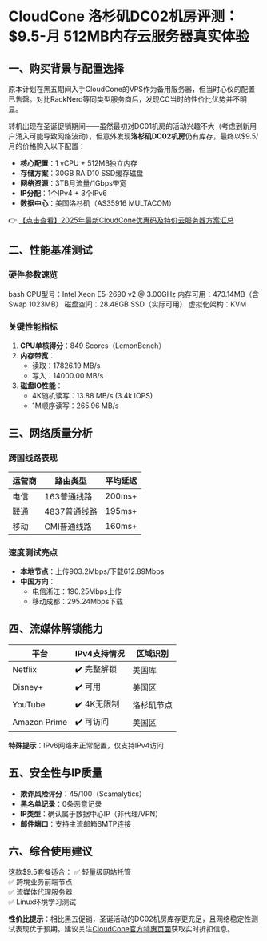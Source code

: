 # CloudCone 洛杉矶DC02机房评测：$9.5-月 512MB内存云服务器真实体验

## 一、购买背景与配置选择

原本计划在黑五期间入手CloudCone的VPS作为备用服务器，但当时心仪的配置已售罄。对比RackNerd等同类型服务商后，发现CC当时的性价比优势并不明显。

转机出现在圣诞促销期间——虽然最初对DC01机房的活动兴趣不大（考虑到新用户涌入可能导致网络波动），但意外发现**洛杉矶DC02机房**仍有库存，最终以$9.5/月的价格购入以下配置：

- **核心配置**：1 vCPU + 512MB独立内存
- **存储方案**：30GB RAID10 SSD缓存磁盘
- **网络资源**：3TB月流量/1Gbps带宽
- **IP分配**：1个IPv4 + 3个IPv6
- **数据中心**：美国洛杉矶（AS35916 MULTACOM）

👉 [【点击查看】2025年最新CloudCone优惠码及特价云服务器方案汇总](https://bit.ly/Cloudcone)

## 二、性能基准测试

### 硬件参数速览
bash
CPU型号：Intel Xeon E5-2690 v2 @ 3.00GHz
内存可用：473.14MB（含Swap 1023MB）
磁盘空间：28.48GB SSD（实际可用）
虚拟化架构：KVM

### 关键性能指标
1. **CPU单核得分**：849 Scores（LemonBench）
2. **内存带宽**：
   - 读取：17826.19 MB/s
   - 写入：14000.00 MB/s
3. **磁盘IO性能**：
   - 4K随机读写：13.88 MB/s (3.4k IOPS)
   - 1M顺序读写：265.96 MB/s

## 三、网络质量分析

### 跨国线路表现
| 运营商 | 路由类型       | 平均延迟 |
|--------|----------------|----------|
| 电信   | 163普通线路    | 200ms+   |
| 联通   | 4837普通线路   | 195ms+   |
| 移动   | CMI普通线路    | 160ms+   |

### 速度测试亮点
- **本地节点**：上传903.2Mbps/下载612.89Mbps
- **中国方向**：
  - 电信浙江：190.25Mbps上传
  - 移动成都：295.24Mbps下载

## 四、流媒体解锁能力

| 平台        | IPv4支持情况       | 区域识别       |
|-------------|--------------------|----------------|
| Netflix     | ✔️ 完整解锁        | 美国库         |
| Disney+     | ✔️ 可用            | 美国区         |
| YouTube     | ✔️ 4K无限制        | 洛杉矶节点     |
| Amazon Prime| ✔️ 可访问          | 美国区         |

**特殊提示**：IPv6网络未正常配置，仅支持IPv4访问

## 五、安全性与IP质量

- **欺诈风险评分**：45/100（Scamalytics）
- **黑名单记录**：0条恶意记录
- **IP类型**：确认属于数据中心IP（非代理/VPN）
- **邮件端口**：支持主流邮箱SMTP连接

## 六、综合使用建议

这款$9.5套餐适合：
✅ 轻量级网站托管  
✅ 跨境业务前端节点  
✅ 流媒体代理服务器  
✅ Linux环境学习测试  

**性价比提示**：相比黑五促销，圣诞活动的DC02机房库存更充足，且网络稳定性测试表现优于预期。建议关注[CloudCone官方特惠页面](https://bit.ly/Cloudcone)获取实时折扣信息。